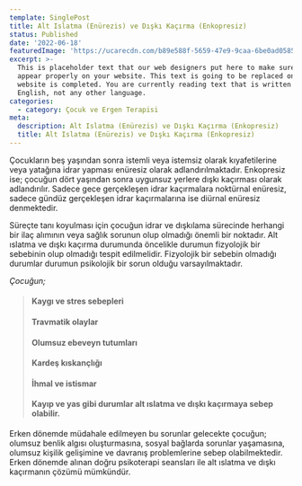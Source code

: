 ```yaml
---
template: SinglePost
title: Alt Islatma (Enürezis) ve Dışkı Kaçırma (Enkopresiz)
status: Published
date: '2022-06-18'
featuredImage: 'https://ucarecdn.com/b89e588f-5659-47e9-9caa-6be0ad058572/-/crop/1690x1728/0,638/-/preview/'
excerpt: >-
  This is placeholder text that our web designers put here to make sure words
  appear properly on your website. This text is going to be replaced once the
  website is completed. You are currently reading text that is written in
  English, not any other language.
categories:
  - category: Çocuk ve Ergen Terapisi
meta:
  description: Alt Islatma (Enürezis) ve Dışkı Kaçırma (Enkopresiz)
  title: Alt Islatma (Enürezis) ve Dışkı Kaçırma (Enkopresiz)
---
```


Çocukların beş yaşından sonra istemli veya istemsiz olarak kıyafetilerine veya yatağına idrar yapması enüresiz olarak adlandırılmaktadır. Enkopresiz ise; çocuğun dört yaşından sonra uygunsuz yerlere dışkı kaçırması olarak adlandırılır. Sadece gece gerçekleşen idrar kaçırmalara noktürnal enüresiz, sadece gündüz gerçekleşen idrar kaçırmalarına ise diürnal enüresiz denmektedir.

Süreçte tanı koyulması için çocuğun idrar ve dışkılama sürecinde herhangi bir ilaç alımının veya sağlık sorunun olup olmadığı önemli bir noktadır. Alt ıslatma ve dışkı kaçırma durumunda öncelikle durumun fizyolojik bir sebebinin olup olmadığı tespit edilmelidir. Fizyolojik bir sebebin olmadığı durumlar durumun psikolojik bir sorun olduğu varsayılmaktadır.

*Çocuğun;*

> #### Kaygı ve stres sebepleri
> #### Travmatik olaylar
> #### Olumsuz ebeveyn tutumları
> #### Kardeş kıskançlığı
> #### İhmal ve istismar
> #### Kayıp ve yas gibi durumlar alt ıslatma ve dışkı kaçırmaya sebep olabilir.

Erken dönemde müdahale edilmeyen bu sorunlar gelecekte çocuğun; olumsuz benlik algısı oluşturmasına, sosyal bağlarda sorunlar yaşamasına, olumsuz kişilik gelişimine ve davranış problemlerine sebep olabilmektedir. Erken dönemde alınan doğru psikoterapi seansları ile alt ıslatma ve dışkı kaçırmanın çözümü mümkündür.

